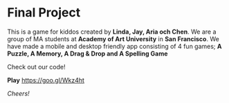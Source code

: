 # Final Project 

This is a game for kiddos created by **Linda, Jay, Aria och Chen**. We are a group of MA students at **Academy of Art University** 
in **San Francisco**. We have made a mobile and desktop friendly app consisting of 
4 fun games; **A Puzzle, A Memory, A Drag & Drop and A Spelling Game**

Check out our code!

**Play**
https://goo.gl/Wkz4ht

*Cheers!*
